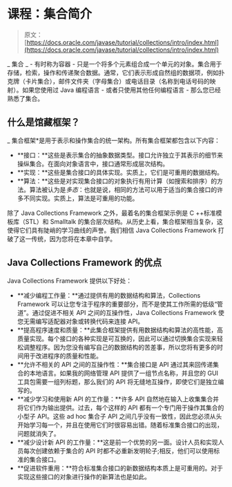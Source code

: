 # 课程：集合简介

> 原文： [https://docs.oracle.com/javase/tutorial/collections/intro/index.html](https://docs.oracle.com/javase/tutorial/collections/intro/index.html)

_ 集合 _ - 有时称为容器 - 只是一个将多个元素组合成一个单元的对象。集合用于存储，检索，操作和传递聚合数据。通常，它们表示形成自然组的数据项，例如扑克牌（卡片集合），邮件文件夹（字母集合）或电话目录（名称到电话号码的映射）。如果您使用过 Java 编程语言 - 或者只使用其他任何编程语言 - 那么您已经熟悉了集合。

## 什么是馆藏框架？

_ 集合框架*是用于表示和操作集合的统一架构。所有集合框架都包含以下内容：

*   **接口：**这些是表示集合的抽象数据类型。接口允许独立于其表示的细节来操纵集合。在面向对象语言中，接口通常形成层次结构。
*   **实现：**这些是集合接口的具体实现。实质上，它们是可重用的数据结构。
*   **算法：**这些是对实现集合接口的对象执行有用计算（如搜索和排序）的方法。算法被认为是*多态*：也就是说，相同的方法可以用于适当的集合接口的许多不同实现。实质上，算法是可重用的功能。

除了 Java Collections Framework 之外，最着名的集合框架示例是 C ++标准模板库（STL）和 Smalltalk 的集合层次结构。从历史上看，集合框架相当复杂，这使得它们具有陡峭的学习曲线的声誉。我们相信 Java Collections Framework 打破了这一传统，因为您将在本章中自学。

## Java Collections Framework 的优点

Java Collections Framework 提供以下好处：

*   **减少编程工作量：**通过提供有用的数据结构和算法，Collections Framework 可以让您专注于程序的重要部分，而不是使其工作所需的低级“管道”。通过促进不相关 API 之间的互操作性，Java Collections Framework 使您无需编写适配器对象或转换代码来连接 API。
*   **提高程序速度和质量：**此集合框架提供有用数据结构和算法的高性能，高质量实现。每个接口的各种实现是可互换的，因此可以通过切换集合实现来轻松调整程序。因为您没有编写自己的数据结构的苦差事，所以您将有更多的时间用于改进程序的质量和性能。
*   **允许不相关的 API 之间的互操作性：**集合接口是 API 通过其来回传递集合的本地语言。如果我的网络管理 API 提供了一组节点名称，并且您的 GUI 工具包需要一组列标题，那么我们的 API 将无缝地互操作，即使它们是独立编写的。
*   **减少学习和使用新 API 的工作量：**许多 API 自然地在输入上收集集合并将它们作为输出提供。过去，每个这样的 API 都有一个专门用于操作其集合的小型子 API。这些 ad hoc 集合子 API 之间几乎没有一致性，因此您必须从头开始学习每一个，并且在使用它们时很容易出错。随着标准集合接口的出现，问题就消失了。
*   **减少设计新 API 的工作量：**这是前一个优势的另一面。设计人员和实现人员每次创建依赖于集合的 API 时都不必重新发明轮子;相反，他们可以使用标准的集合接口。
*   **促进软件重用：**符合标准集合接口的新数据结构本质上是可重用的。对于实现这些接口的对象进行操作的新算法也是如此。